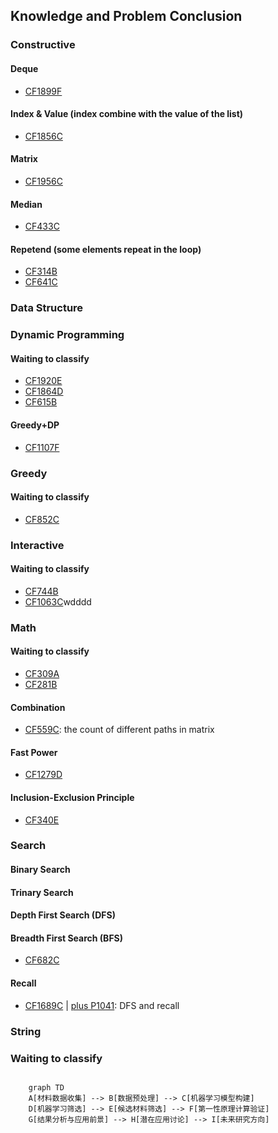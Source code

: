 ## Knowledge and Problem Conclusion

### Constructive
#### Deque
* [CF1899F](https://codeforces.com/contest/1899/problem/F)

#### Index & Value (index combine with the value of the list)
* [CF1856C](https://codeforces.com/contest/1856/problem/C)

#### Matrix
* [CF1956C](https://codeforces.com/contest/1956/problem/C)

#### Median
* [CF433C](https://codeforces.com/contest/433/problem/C)

#### Repetend (some elements repeat in the loop)
* [CF314B](https://codeforces.com/contest/314/problem/B)
* [CF641C](https://codeforces.com/contest/641/problem/C)

### Data Structure

### Dynamic Programming
#### Waiting to classify
* [CF1920E](https://codeforces.com/contest/1920/problem/E)
* [CF1864D](https://codeforces.com/contest/1864/problem/D)
* [CF615B](https://codeforces.com/contest/615/problem/B)

#### Greedy+DP
* [CF1107F](https://codeforces.com/contest/1107/problem/F)

### Greedy
#### Waiting to classify
* [CF852C](https://codeforces.com/contest/852/problem/C)

### Interactive
#### Waiting to classify
* [CF744B](https://codeforces.com/contest/744/problem/B)
* [CF1063C](https://codeforces.com/contest/1063/problem/C)wdddd

### Math
#### Waiting to classify
* [CF309A](https://codeforces.com/contest/309/problem/A)
* [CF281B](https://codeforces.com/contest/281/problem/B)

#### Combination
* [CF559C](https://codeforces.com/contest/559/problem/C): the count of different paths in matrix

#### Fast Power
* [CF1279D](https://codeforces.com/contest/1279/problem/D)

#### Inclusion-Exclusion Principle
* [CF340E](https://codeforces.com/contest/340/problem/E)

### Search
#### Binary Search

#### Trinary Search

#### Depth First Search (DFS)

#### Breadth First Search (BFS)
* [CF682C](https://codeforces.com/contest/682/problem/C)

#### Recall
* [CF1689C](https://codeforces.com/contest/1689/problem/C) | [plus P1041](https://www.luogu.com.cn/problem/P1041): DFS and recall

### String

### Waiting to classify

```mermaid

    graph TD
    A[材料数据收集] --> B[数据预处理] --> C[机器学习模型构建]
    D[机器学习筛选] --> E[候选材料筛选] --> F[第一性原理计算验证]
    G[结果分析与应用前景] --> H[潜在应用讨论] --> I[未来研究方向]
```